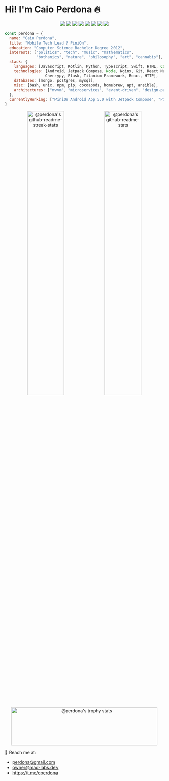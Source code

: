 # Hi! I'm Caio Perdona 🔥

<p>
<div align="center">
  <img src="https://img.shields.io/badge/-javascript-F7DF1E?style=for-the-badge&logo=Javascript&logoColor=F7DF1E&labelColor=282828">
  <img src="https://img.shields.io/badge/-kotlin-7F52FF?style=for-the-badge&logo=kotlin&logoColor=7F52FF&labelColor=282828">
  <img src="https://img.shields.io/badge/-jetpack compose-4285F4?style=for-the-badge&logo=jetpack-compose&logoColor=4285F4&labelColor=282828">
  <img src="https://img.shields.io/badge/-python-3776AB?style=for-the-badge&logo=python&logoColor=3776AB&labelColor=282828">
  <img src="https://img.shields.io/badge/-nodejs-339933?style=for-the-badge&logo=node.js&logoColor=339933&labelColor=282828">
  <img src="https://img.shields.io/badge/-nginx-009639?style=for-the-badge&logo=nginx&logoColor=009639&labelColor=282828">
  <img src="https://img.shields.io/badge/-mongo-47A248?style=for-the-badge&logo=mongodb&logoColor=47A248&labelColor=282828">
  <img src="https://img.shields.io/badge/-git-F05032?style=for-the-badge&logo=git&logoColor=F05032&labelColor=282828">
</div>
</p>

```javascript
const perdona = {
  name: "Caio Perdona",
  title: "Mobile Tech Lead @ PiniOn",
  education: "Computer Science Bachelor Degree 2012",
  interests: ["politics", "tech", "music", "mathematics", 
              "bothanics", "nature", "philosophy", "art", "cannabis"],
  stack: {
    languages: [Javascript, Kotlin, Python, Typescript, Swift, HTML, CSS],
    technologies: [Android, Jetpack Compose, Node, Nginx, Git, React Native, 
                  Cherrypy, Flask, Titanium Framework, React, HTTP],
    databases: [mongo, postgres, mysql],
    misc: [bash, unix, npm, pip, cocoapods, homebrew, apt, ansible],
    architectures: ["mvvm", "microservices", "event-driven", "design-patterns"]
  },
  currentlyWorking: ["PiniOn Android App 5.0 with Jetpack Compose", "PiniOn API with Python"]
}
```
<p align="center">
<a href="https://github.com/perdona?tab=stars"><img src="https://github-readme-stats.vercel.app/api/?username=perdona&hide_border=true&count_private=true&show_icons=true&theme=midnight-purple&date_format=M%20j%5B%2C%20Y%5D"  width="48%" alt="@perdona's github-readme-streak-stats"/></a>
<a href="https://github.com/perdona?tab=repositories"><img src="https://github-readme-streak-stats.herokuapp.com/?user=perdona&hide_border=true&theme=vision-friendly-dark"  width="48%" alt="@perdona's github-readme-stats"/></a>
</p>

<p align="center">
<a href="https://github.com/perdona?tab=achievements"><img src="https://github-profile-trophy.vercel.app/?username=perdona&theme=tokyonight&no-frame=true&row=1&margin-h=20" height="120"  width="96%" alt="@perdona's trophy stats"/></a>
</p>

<!--
![Github Contributions](https://github-readme-streak-stats.herokuapp.com/?user=perdona&hide_border=true&theme=vision-friendly-dark)

![Github Statistics](https://github-readme-stats.vercel.app/api/?username=perdona&hide_border=true&count_private=true&show_icons=true&theme=midnight-purple)

![Github Languages](https://github-readme-stats.vercel.app/api/top-langs/?username=perdona&hide_border=true&layout=compact&count_private=true&theme=midnight-purple)
-->

📨 Reach me at:
- perdona@gmail.com
- owner@mad-labs.dev
- https://t.me/cperdona


<!--
**perdona/perdona** is a ✨ _special_ ✨ repository because its `README.md` (this file) appears on your GitHub profile.

 - 📚 Computer Science Bachelor Degree
 - 🛠 Working with software development since 2009
 - 📲 Currently working as Mobile Tech Lead @ [PiniOn](https://pinion.app)
 - 🪴 Nature enthusiast
 - 🧪 Curious scientist

-->
